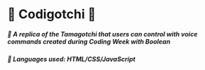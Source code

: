 # 🔹 Codigotchi 🔹
##### 🔹 <em>A replica of the Tamagotchi that users can control with voice commands created during Coding Week with Boolean</em>
##### 🔹 <em>Languages used: HTML/CSS/JavaScript</em>
